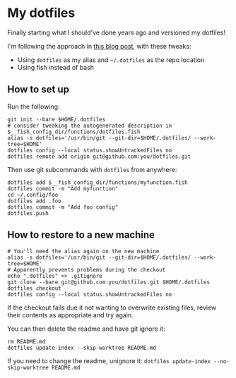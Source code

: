 # My dotfiles

Finally starting what I should've done years ago and versioned my dotfiles!

I'm following the approach in [this blog post](https://www.atlassian.com/git/tutorials/dotfiles), with these tweaks:

* Using `dotfiles` as my alias and `~/.dotfiles` as the repo location
* Using fish instead of bash

## How to set up

Run the following:

```fish
git init --bare $HOME/.dotfiles
# consider tweaking the autogenerated description in $__fish_config_dir/functions/dotfiles.fish
alias -s dotfiles='/usr/bin/git --git-dir=$HOME/.dotfiles/ --work-tree=$HOME'
dotfiles config --local status.showUntrackedFiles no
dotfiles remote add origin git@github.com:you/dotfiles.git
```

Then use git subcommands with `dotfiles` from anywhere:

```
dotfiles add $__fish_config_dir/functions/myfunction.fish
dotfiles commit -m "Add myfunction"
cd ~/.config/foo
dotfiles add .foo
dotfiles commit -m "Add foo config"
dotfiles.push
```

## How to restore to a new machine

```fish
# You'll need the alias again on the new machine
alias -s dotfiles='/usr/bin/git --git-dir=$HOME/.dotfiles/ --work-tree=$HOME'
# Apparently prevents problems during the checkout
echo ".dotfiles" >> .gitignore
git clone --bare git@github.com:you/dotfiles.git $HOME/.dotfiles
dotfiles checkout
dotfiles config --local status.showUntrackedFiles no
```

If the checkout fails due it not wanting to overwrite existing files, review their contents as appropriate and try again.

You can then delete the readme and have git ignore it:

```
rm README.md
dotfiles update-index --skip-worktree README.md
```

If you need to change the readme, unignore it: `dotfiles update-index --no-skip-worktree README.md`
